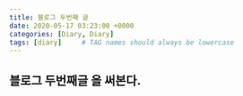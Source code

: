 ```yaml
---
title: 블로그 두번째 글
date: 2020-05-17 03:23:00 +0000
categories: [Diary, Diary]
tags: [diary]     # TAG names should always be lowercase
---
```


## 블로그 두번째글 을 써본다.

